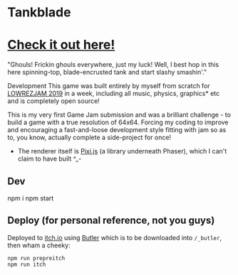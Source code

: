 # Tankblade

# [Check it out here!](https://entozoon.itch.io/tankblade)

"Ghouls! Frickin ghouls everywhere, just my luck!
Well, I best hop in this here spinning-top, blade-encrusted tank and start slashy smashin'."

​Development
This game was built entirely by myself from scratch for [LOWREZJAM 2019​](https://itch.io/jam/lowrezjam-2019) in a week, including all music, physics, graphics\* etc and is completely open source​!

This is my very first Game Jam submission and was a brilliant challenge - to build a game with a true resolution of 64x64. Forcing my coding to improve and encouraging a fast-and-loose development style fitting with jam so as to, you know, actually complete a side-project for once!

- The renderer itself is [Pixi.js​](https://github.com/pixijs/pixi.js) (a library underneath Phaser), which I can't claim to have built ^\_-

## Dev

npm i
npm start

## Deploy (for personal reference, not you guys)

Deployed to [itch.io](https://entozoon.itch.io/tankblade) using [Butler](https://fasterthanlime.itch.io/butler) which is to be downloaded into `/_butler`, then wham a cheeky:

    npm run prepreitch
    npm run itch
